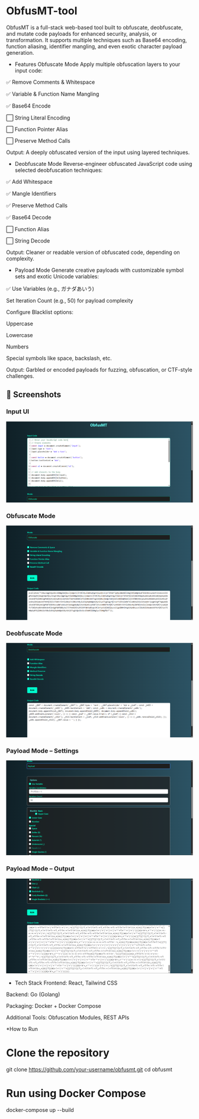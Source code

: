# ObfusMT-tool
ObfusMT is a full-stack web-based tool built to obfuscate, deobfuscate, and mutate code payloads for enhanced security, analysis, or transformation. It supports multiple techniques such as Base64 encoding, function aliasing, identifier mangling, and even exotic character payload generation.

* Features
   Obfuscate Mode
  Apply multiple obfuscation layers to your input code:

✅ Remove Comments & Whitespace

✅ Variable & Function Name Mangling

✅ Base64 Encode

⬜ String Literal Encoding

⬜ Function Pointer Alias

⬜ Preserve Method Calls

Output: A deeply obfuscated version of the input using layered techniques.

* Deobfuscate Mode
  Reverse-engineer obfuscated JavaScript code using selected deobfuscation techniques:

✅ Add Whitespace

✅ Mangle Identifiers

✅ Preserve Method Calls

✅ Base64 Decode

⬜ Function Alias

⬜ String Decode

Output: Cleaner or readable version of obfuscated code, depending on complexity.


* Payload Mode
  Generate creative payloads with customizable symbol sets and exotic Unicode variables:

✅ Use Variables (e.g., ガナダあいう)

Set Iteration Count (e.g., 50) for payload complexity

Configure Blacklist options:

Uppercase

Lowercase

Numbers

Special symbols like space, backslash, etc.

Output: Garbled or encoded payloads for fuzzing, obfuscation, or CTF-style challenges.

## 📸 Screenshots

###  Input UI
![Code Input ](screenshots/Input.png)
### Obfuscate Mode
![Obfuscate Mode](screenshots/obfuscate.png)

### Deobfuscate Mode
![Deobfuscate Mode](screenshots/deobfuscate.png)

### Payload Mode – Settings
![Payload Mode – Settings](screenshots/payload-settings.png)

### Payload Mode – Output
![Payload Mode – Output](screenshots/payload-output.png)


* Tech Stack
Frontend: React, Tailwind CSS

Backend: Go (Golang)

Packaging: Docker + Docker Compose

Additional Tools: Obfuscation Modules, REST APIs


*How to Run

# Clone the repository
git clone https://github.com/your-username/obfusmt.git
cd obfusmt

# Run using Docker Compose
docker-compose up --build
